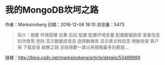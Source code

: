 # 我的MongoDB坎坷之路
作者：Marksinoberg
日期：2016-12-06 18:10
浏览量：5473
> 简介：摘要
环境搭建
前奏
后招
配置
配置环境变量
配置数据路径
查看信息
初次使用
登陆
显示数据库信息
选择数据库
显示表文档信息
增删改查
客户端
下载安装
破解之路
总结摘要一直以来接触最多的都是...

 链接：http://blog.csdn.net/marksinoberg/article/details/53489989
